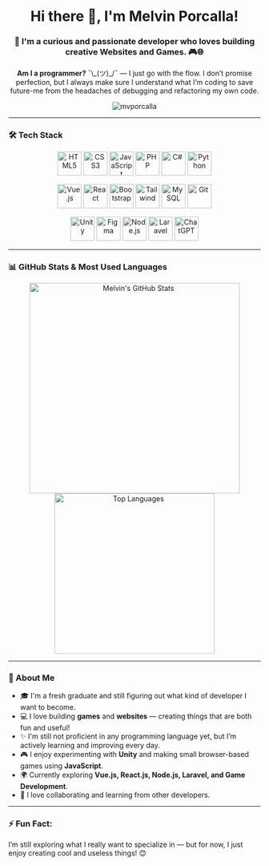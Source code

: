 <h1 align="center">Hi there 👋, I'm Melvin Porcalla!</h1>

<h3 align="center">🌱 I'm a curious and passionate developer who loves building creative Websites and Games. 🎮🌐</h3>
<p align="center"> 
  <strong> Am I a programmer? </strong> ¯\_(ツ)_/¯ — I just go with the flow. 
  I don’t promise perfection, but I always make sure I understand what I’m coding to save future-me from the headaches of debugging and refactoring my own code.
</p>


<p align="center">
  <img src="https://komarev.com/ghpvc/?username=mvporcalla&label=Profile%20views&color=0e75b6&style=flat" alt="mvporcalla" />
</p>

---

### 🛠️ Tech Stack

<p align="center">
  <img src="https://cdn.jsdelivr.net/gh/devicons/devicon/icons/html5/html5-original.svg" width="48" alt="HTML5" />
  <img src="https://cdn.jsdelivr.net/gh/devicons/devicon/icons/css3/css3-original.svg" width="48" alt="CSS3" />
  <img src="https://cdn.jsdelivr.net/gh/devicons/devicon/icons/javascript/javascript-original.svg" width="48" alt="JavaScript" />
  <img src="https://cdn.jsdelivr.net/gh/devicons/devicon/icons/php/php-original.svg" width="48" alt="PHP" />
  <img src="https://cdn.jsdelivr.net/gh/devicons/devicon/icons/csharp/csharp-original.svg" width="48" alt="C#" />
  <img src="https://cdn.jsdelivr.net/gh/devicons/devicon/icons/python/python-original.svg" width="48" alt="Python" />
</p>

<p align="center">
  <img src="https://cdn.jsdelivr.net/gh/devicons/devicon/icons/vuejs/vuejs-original.svg" width="48" alt="Vue.js" />
  <img src="https://cdn.jsdelivr.net/gh/devicons/devicon/icons/react/react-original.svg" width="48" alt="React" />
  <img src="https://cdn.jsdelivr.net/gh/devicons/devicon/icons/bootstrap/bootstrap-original.svg" width="48" alt="Bootstrap" />
  <img src="https://www.vectorlogo.zone/logos/tailwindcss/tailwindcss-icon.svg" width="48" alt="Tailwind" />
  <img src="https://cdn.jsdelivr.net/gh/devicons/devicon/icons/mysql/mysql-original.svg" width="48" alt="MySQL" />
  <img src="https://cdn.jsdelivr.net/gh/devicons/devicon/icons/git/git-original.svg" width="48" alt="Git" />
</p>

<p align="center">
  <img src="https://cdn.jsdelivr.net/gh/devicons/devicon/icons/unity/unity-original.svg" width="48" alt="Unity" />
  <img src="https://cdn.jsdelivr.net/gh/devicons/devicon/icons/figma/figma-original.svg" width="48" alt="Figma" />
  <img src="https://cdn.jsdelivr.net/gh/devicons/devicon/icons/nodejs/nodejs-original.svg" width="48" alt="Node.js" />
  <img src="https://cdn.jsdelivr.net/gh/devicons/devicon/icons/laravel/laravel-plain.svg" width="48" alt="Laravel" />
  <img src="https://raw.githubusercontent.com/rahuldkjain/github-profile-readme-generator/master/src/images/icons/Social/chatgpt.svg" width="48" alt="ChatGPT" />
</p>

---

### 📊 GitHub Stats & Most Used Languages

<p align="center">
  <img src="https://github-readme-stats.vercel.app/api?username=mvporcalla&show_icons=true&theme=tokyonight" alt="Melvin's GitHub Stats" width="420"/>
  <img src="https://github-readme-stats.vercel.app/api/top-langs/?username=mvporcalla&layout=compact&theme=tokyonight" alt="Top Languages" width="320"/>
</p>

---


### 👋 About Me
- 🎓 I'm a fresh graduate and still figuring out what kind of developer I want to become.
- 💻 I love building **games** and **websites** — creating things that are both fun and useful!
- ✨ I'm still not proficient in any programming language yet, but I’m actively learning and improving every day.
- 🎮 I enjoy experimenting with **Unity** and making small browser-based games using **JavaScript**.
- 🌍 Currently exploring **Vue.js, React.js, Node.js, Laravel, and Game Development**.
- 🤝 I love collaborating and learning from other developers.

---

### ⚡ Fun Fact:
I’m still exploring what I really want to specialize in — but for now, I just enjoy creating cool and useless things! 😊
